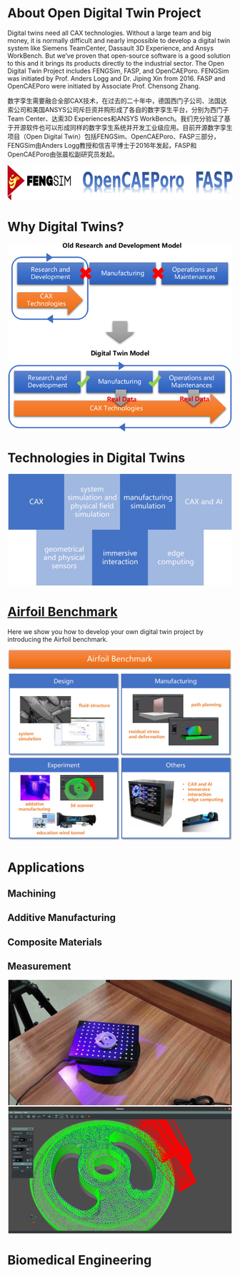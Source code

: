 # About Open Digital Twin Project

Digital twins need all CAX technologies. Without a large team and big money, it is normally difficult and nearly impossible to develop a digital twin system like Siemens TeamCenter, Dassault 3D Experience, and Ansys WorkBench. But we’ve proven that open-source software is a good solution to this and it brings its products directly to the industrial sector. The Open Digital Twin Project includes FENGSim, FASP, and OpenCAEPoro. FENGSim was initiated by Prof. Anders Logg and Dr. Jiping Xin from 2016. FASP and OpenCAEPoro were initiated by Associate Prof. Chensong Zhang.

数字孪生需要融合全部CAX技术，在过去的二十年中，德国西门子公司、法国达索公司和美国ANSYS公司斥巨资并购形成了各自的数字孪生平台，分别为西门子Team Center、达索3D Experiences和ANSYS WorkBench。我们充分验证了基于开源软件也可以形成同样的数字孪生系统并开发工业级应用。目前开源数字孪生项目（Open Digital Twin）包括FENGSim、OpenCAEPoro、FASP三部分，FENGSim由Anders Logg教授和信吉平博士于2016年发起，FASP和OpenCAEPoro由张晨松副研究员发起。

<div align="center"><img src="images/logos.jpg" alt="FENGSim" height="80" /></div>

# Why Digital Twins?

<div align="center"><img src="images/dt2.jpg" alt="FENGSim" width="500"/></div>

# Technologies in Digital Twins

<div align="center"><img src="images/dt_tech.jpg" alt="FENGSim" width="500"/></div>

# [Airfoil Benchmark](https://github.com/fengsim/FENGSim-Dev/wiki/Home)

Here we show you how to develop your own digital twin project by introducing the Airfoil benchmark.   

<div align="center"><img src="images/airfoil.jpg" alt="airfoil" width="600" /></div>

# Applications

## Machining

## Additive Manufacturing

## Composite Materials

## Measurement

<div align="center"><img src="images/meas1.jpg" alt="Measurement" width="500" /></div>

<div align="center"><img src="images/meas2.jpg" alt="Measurement" width="500" /></div>

# Biomedical Engineering
